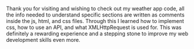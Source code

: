 Thank you for visiting and wishing to check out my weather app code, all the info needed to understand specific sections are written as comments inside the js, html, and css files. Through this I learned how to implement css, how to use an API, and what XMLHttpRequest is used for. This was definitely a rewarding experience and a stepping stone to improve my web development skills even more.
